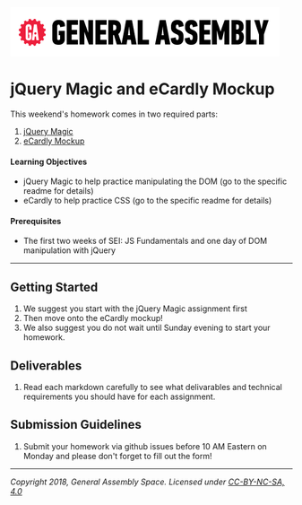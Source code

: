 [![General Assembly Logo](/ga_cog.png)](https://generalassemb.ly)

# jQuery Magic and eCardly Mockup

This weekend's homework comes in two required parts: 

1. [jQuery Magic](jQuery-magic)
1. [eCardly Mockup](eCardly)

#### Learning Objectives

- jQuery Magic to help practice manipulating the DOM (go to the specific readme for details)
- eCardly to help practice CSS (go to the specific readme for details)

#### Prerequisites

- The first two weeks of SEI: JS Fundamentals and one day of DOM manipulation with jQuery

---

## Getting Started

1. We suggest you start with the jQuery Magic assignment first
1. Then move onto the eCardly mockup!
1. We also suggest you do not wait until Sunday evening to start your homework.

## Deliverables

1. Read each markdown carefully to see what delivarables and technical requirements you should have for each assignment.

## Submission Guidelines

1. Submit your homework via github issues before 10 AM Eastern on Monday and please don't forget to fill out the form!

---

*Copyright 2018, General Assembly Space. Licensed under [CC-BY-NC-SA, 4.0](https://creativecommons.org/licenses/by-nc-sa/4.0/)*
